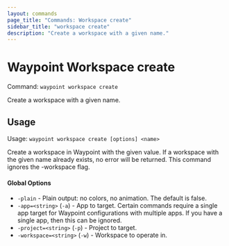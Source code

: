 ```yaml
---
layout: commands
page_title: "Commands: Workspace create"
sidebar_title: "workspace create"
description: "Create a workspace with a given name."
---
```


# Waypoint Workspace create

Command: `waypoint workspace create`

Create a workspace with a given name.


## Usage

Usage: `waypoint workspace create [options] <name>`


  Create a workspace in Waypoint with the given value. If a workspace with the
  given name already exists, no error will be returned. This command ignores
  the -workspace flag.

#### Global Options

- `-plain` - Plain output: no colors, no animation. The default is false.
- `-app=<string>` (`-a`) - App to target. Certain commands require a single app target for Waypoint configurations with multiple apps. If you have a single app, then this can be ignored.
- `-project=<string>` (`-p`) - Project to target.
- `-workspace=<string>` (`-w`) - Workspace to operate in.

